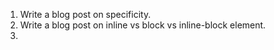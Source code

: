 

1. Write a blog post on specificity.
2. Write a blog post on inline vs block vs inline-block element.
3. 